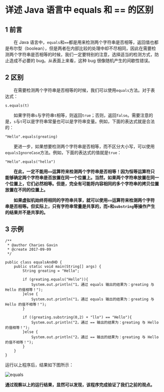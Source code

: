 # 详述 Java 语言中 equals 和 == 的区别

1 前言
----

　　在 Java 语言中，`equals`和`==`都是用来检测两个字符串是否相等，返回值也都是布尔型（boolean），但是两者在内部比较的处理中却不尽相同，因此在需要检测两个字符串是否相等的时候，我们一定要特别的注意，选择适当的检测方式，防止造成不必要的 bug。从表面上来看，这种 bug 很像随机产生的间歇性错误。

2 区别
----

　　在需要检测两个字符串是否相等的时候，我们可以使用`equals`方法。对于表达式：

```
s.equals(t)
```
　　如果字符串`s`与字符串`t`相等，则返回`true`；否则，返回`false`。需要注意的是，`s`与`t`可以是字符串常量也可以是字符串变量。例如，下面的表达式就是合法的：
```
"Hello".equals(greating)
```
　　更进一步，如果想要检测两个字符串是否相等，而不区分大小写，可以使用`equalsIgnoreCase`方法。例如，下面的表达式的值就是`true`：
```
"Hello".equals("hello")
```
　　**在此，一定不能用`==`运算符来检测两个字符串是否相等！因为恒等运算符只能够确定两个字符串是否放置在同一个位置上。当然，如果两个字符串放置在同一个位置上，它们必然相等。但是，完全有可能将内容相同的多个字符串的拷贝位置放置在不同的位置上。**

　　**如果虚拟机始终将相同的字符串共享，就可以使用`==`运算符来检测两个字符串是否相等。但实际上，只有字符串常量是共享的，而`+`和`substring`等操作产生的结果并不是共享的。**

3 示例
------

```
/**
 * @author Charies Gavin
 * @create 2017-09-09
 */

public class equalsAndHD {
    public static void main(String[] args) {
        String greating = "Hello";

        if (greating.equals("Hello")){
            System.out.println("1，通过 equals 输出的结果为：greating 与 Hello 的值相等！");
        }else {
            System.out.println("1，通过 equals 输出的结果为：greating 与 Hello 的值不相等！");
        }

        if ((greating.substring(0,2) + "llo") == "Hello"){
            System.out.println("2，通过 == 输出的结果为：greating 与 Hello 的值相等！");
        }else {
            System.out.println("2，通过 == 输出的结果为：greating 与 Hello 的值不相等！");
        }
    }
}
```
运行以上程序后，结果如下图所示：

![equals](http://img.blog.csdn.net/20170214215650996)

**通过观察以上的运行结果，显然可以发现，该程序完成验证了我们之前的观点。**
